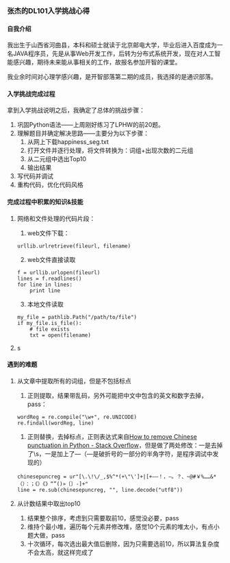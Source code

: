 ### 张杰的DL101入学挑战心得

#### 自我介绍
我出生于山西省河曲县，本科和硕士就读于北京邮电大学，毕业后进入百度成为一名JAVA程序员，先是从事Web开发工作，后转为分布式系统开发，现在对人工智能感兴趣，期待未来能从事相关的工作，故报名参加开智的课堂。

我业余时间对心理学感兴趣，是开智部落第二期的成员，我选择的是通识部落。

#### 入学挑战完成过程
拿到入学挑战说明之后，我确定了总体的挑战步骤：
1. 巩固Python语法——上周刚好练习了LPHW的前20题。
2. 理解题目并确定解决思路——主要分为以下步骤：
    1. 从网上下载happiness_seg.txt
    2. 打开文件并逐行处理，将文件转换为：词组+出现次数的二元组
    3. 从二元组中选出Top10
    4. 输出结果
3. 写代码并调试
4. 重构代码，优化代码风格

#### 完成过程中积累的知识&技能
1. 网络和文件处理的代码片段：

    1. web文件下载：

    ```
    urllib.urlretrieve(fileurl, filename)
    ```

    2. web文件直接读取
    
    ```
    f = urllib.urlopen(fileurl)
    lines = f.readlines()
    for line in lines:
        print line
    ```
    
    3. 本地文件读取
    ```
    my_file = pathlib.Path("/path/to/file")
    if my_file.is_file():
        # file exists
        txt = open(filename)
    ```

2. s

#### 遇到的难题
1. 从文章中提取所有的词组，但是不包括标点
    1. 正则提取，结果带乱码，另外可能把中文中包含的英文和数字去掉，pass：
    ```
    wordReg = re.compile("\w+", re.UNICODE)
    re.findall(wordReg, line)
    ```
    1. 正则替换，去掉标点，正则表达式来自[How to remove Chinese punctuation in Python - Stack Overflow](http://stackoverflow.com/questions/36640587/how-to-remove-chinese-punctuation-in-python)，但是做了两处修改：一是去掉了\s，一是加上了―（―是破折号的一部分的半角字符，是程序调试中发现的）
    ```
    chinesepuncreg = ur"[\.\!\/_,$%^*(+\"\']+|[+——！，―。？、~@#￥%……&*（）：；《）《》“”()»〔〕-]+"
    line = re.sub(chinesepuncreg, "", line.decode("utf8"))
    ```

2. 从计数结果中取出top10
    1. 结果整个排序，考虑到只需要取前10，感觉没必要，pass
    2. 维持个最小堆，遍历每个元素并修改堆，感觉10个元素的堆太小，有点小题大做，pass
    3. 十次循环，每次选出最大值后删除，因为只需要选前10，所以算法复杂度不会太高，就这样完成了
